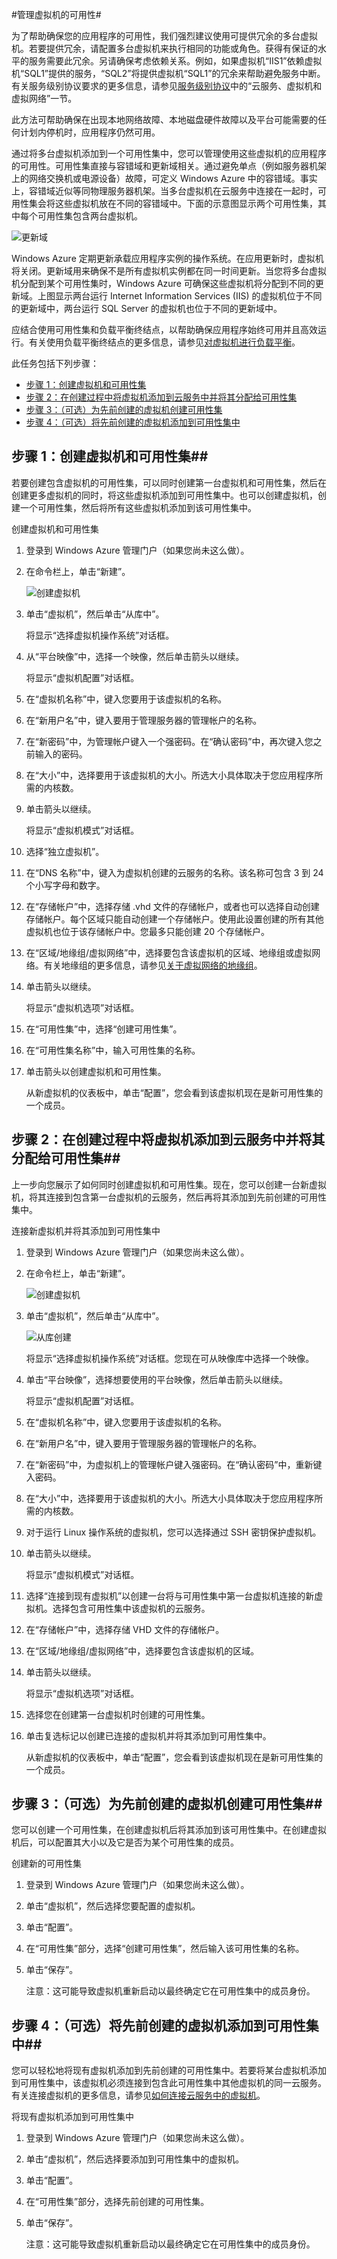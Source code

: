 <properties writer="kathydav" editor="tysonn" manager="jeffreyg" /> 

#管理虚拟机的可用性#

为了帮助确保您的应用程序的可用性，我们强烈建议使用可提供冗余的多台虚拟机。若要提供冗余，请配置多台虚拟机来执行相同的功能或角色。获得有保证的水平的服务需要此冗余。另请确保考虑依赖关系。例如，如果虚拟机“IIS1”依赖虚拟机“SQL1”提供的服务，“SQL2”将提供虚拟机“SQL1”的冗余来帮助避免服务中断。有关服务级别协议要求的更多信息，请参见[服务级别协议](http://www.windowsazure.cn/zh-cn/support/legal/sla/)中的“云服务、虚拟机和虚拟网络”一节。

此方法可帮助确保在出现本地网络故障、本地磁盘硬件故障以及平台可能需要的任何计划内停机时，应用程序仍然可用。

通过将多台虚拟机添加到一个可用性集中，您可以管理使用这些虚拟机的应用程序的可用性。可用性集直接与容错域和更新域相关。通过避免单点（例如服务器机架上的网络交换机或电源设备）故障，可定义 Windows Azure 中的容错域。事实上，容错域近似等同物理服务器机架。当多台虚拟机在云服务中连接在一起时，可用性集会将这些虚拟机放在不同的容错域中。下面的示意图显示两个可用性集，其中每个可用性集包含两台虚拟机。

![更新域](./media/manage-vm-availability/UpdateDomains.png)

Windows Azure 定期更新承载应用程序实例的操作系统。在应用更新时，虚拟机将关闭。更新域用来确保不是所有虚拟机实例都在同一时间更新。当您将多台虚拟机分配到某个可用性集时，Windows Azure 可确保这些虚拟机将分配到不同的更新域。上图显示两台运行 Internet Information Services (IIS) 的虚拟机位于不同的更新域中，两台运行 SQL Server 的虚拟机也位于不同的更新域中。

应结合使用可用性集和负载平衡终结点，以帮助确保应用程序始终可用并且高效运行。有关使用负载平衡终结点的更多信息，请参见[对虚拟机进行负载平衡][]。

此任务包括下列步骤：

- [步骤 1：创建虚拟机和可用性集][]
- [步骤 2：在创建过程中将虚拟机添加到云服务中并将其分配给可用性集][]
- [步骤 3：（可选）为先前创建的虚拟机创建可用性集][]
- [步骤 4：（可选）将先前创建的虚拟机添加到可用性集中][]

## <a id="createset"> </a>步骤 1：创建虚拟机和可用性集##

若要创建包含虚拟机的可用性集，可以同时创建第一台虚拟机和可用性集，然后在创建更多虚拟机的同时，将这些虚拟机添加到可用性集中。也可以创建虚拟机，创建一个可用性集，然后将所有这些虚拟机添加到该可用性集中。

创建虚拟机和可用性集

1. 登录到 Windows Azure 管理门户（如果您尚未这么做）。

2. 在命令栏上，单击“新建”。

	![创建虚拟机](./media/manage-vm-availability/Create.png)

3. 单击“虚拟机”，然后单击“从库中”。


	将显示“选择虚拟机操作系统”对话框。
	
4. 从“平台映像”中，选择一个映像，然后单击箭头以继续。

	将显示“虚拟机配置”对话框。

5. 在“虚拟机名称”中，键入您要用于该虚拟机的名称。

6. 在“新用户名”中，键入要用于管理服务器的管理帐户的名称。

7. 在“新密码”中，为管理帐户键入一个强密码。在“确认密码”中，再次键入您之前输入的密码。

8. 在“大小”中，选择要用于该虚拟机的大小。所选大小具体取决于您应用程序所需的内核数。

9. 单击箭头以继续。

	将显示“虚拟机模式”对话框。
	
10. 选择“独立虚拟机”。

11. 在“DNS 名称”中，键入为虚拟机创建的云服务的名称。该名称可包含 3 到 24 个小写字母和数字。

12. 在“存储帐户”中，选择存储 .vhd 文件的存储帐户，或者也可以选择自动创建存储帐户。每个区域只能自动创建一个存储帐户。使用此设置创建的所有其他虚拟机也位于该存储帐户中。您最多只能创建 20 个存储帐户。

13. 在“区域/地缘组/虚拟网络”中，选择要包含该虚拟机的区域、地缘组或虚拟网络。有关地缘组的更多信息，请参见[关于虚拟网络的地缘组][]。

14. 单击箭头以继续。

	将显示“虚拟机选项”对话框。

15. 在“可用性集”中，选择“创建可用性集”。
 
16. 在“可用性集名称”中，输入可用性集的名称。

17. 单击箭头以创建虚拟机和可用性集。

	从新虚拟机的仪表板中，单击“配置”，您会看到该虚拟机现在是新可用性集的一个成员。

## <a id="addmachine"> </a>步骤 2：在创建过程中将虚拟机添加到云服务中并将其分配给可用性集##

上一步向您展示了如何同时创建虚拟机和可用性集。现在，您可以创建一台新虚拟机，将其连接到包含第一台虚拟机的云服务，然后再将其添加到先前创建的可用性集中。

连接新虚拟机并将其添加到可用性集中

1. 登录到 Windows Azure 管理门户（如果您尚未这么做）。

2. 在命令栏上，单击“新建”。

	![创建虚拟机](./media/manage-vm-availability/Create.png)

3. 单击“虚拟机”，然后单击“从库中”。

	![从库创建](./media/manage-vm-availability/CreateNew.png)

	将显示“选择虚拟机操作系统”对话框。您现在可从映像库中选择一个映像。

	
4. 单击“平台映像”，选择想要使用的平台映像，然后单击箭头以继续。

	将显示“虚拟机配置”对话框。

5. 在“虚拟机名称”中，键入您要用于该虚拟机的名称。

6. 在“新用户名”中，键入要用于管理服务器的管理帐户的名称。

7. 在“新密码”中，为虚拟机上的管理帐户键入强密码。在“确认密码”中，重新键入密码。

8. 在“大小”中，选择要用于该虚拟机的大小。所选大小具体取决于您应用程序所需的内核数。

9. 对于运行 Linux 操作系统的虚拟机，您可以选择通过 SSH 密钥保护虚拟机。

10. 单击箭头以继续。

	将显示“虚拟机模式”对话框。

	
11. 选择“连接到现有虚拟机”以创建一台将与可用性集中第一台虚拟机连接的新虚拟机。选择包含可用性集中该虚拟机的云服务。

12. 在“存储帐户”中，选择存储 VHD 文件的存储帐户。

13. 在“区域/地缘组/虚拟网络”中，选择要包含该虚拟机的区域。

14. 单击箭头以继续。

	将显示“虚拟机选项”对话框。

15. 选择您在创建第一台虚拟机时创建的可用性集。

16. 单击复选标记以创建已连接的虚拟机并将其添加到可用性集中。

	从新虚拟机的仪表板中，单击“配置”，您会看到该虚拟机现在是新可用性集的一个成员。

## <a id="previousmachine"> </a>步骤 3：（可选）为先前创建的虚拟机创建可用性集##

您可以创建一个可用性集，在创建虚拟机后将其添加到该可用性集中。在创建虚拟机后，可以配置其大小以及它是否为某个可用性集的成员。

创建新的可用性集

1. 登录到 Windows Azure 管理门户（如果您尚未这么做）。

2. 单击“虚拟机”，然后选择您要配置的虚拟机。

3. 单击“配置”。

4. 在“可用性集”部分，选择“创建可用性集”，然后输入该可用性集的名称。


5. 单击“保存”。

	注意：这可能导致虚拟机重新启动以最终确定它在可用性集中的成员身份。

## <a id="existingset"> </a>步骤 4：（可选）将先前创建的虚拟机添加到可用性集中##

您可以轻松地将现有虚拟机添加到先前创建的可用性集中。若要将某台虚拟机添加到可用性集中，该虚拟机必须连接到包含此可用性集中其他虚拟机的同一云服务。有关连接虚拟机的更多信息，请参见[如何连接云服务中的虚拟机][]。

将现有虚拟机添加到可用性集中

1. 登录到 Windows Azure 管理门户（如果您尚未这么做）。

2. 单击“虚拟机”，然后选择要添加到可用性集中的虚拟机。

3. 单击“配置”。

4. 在“可用性集”部分，选择先前创建的可用性集。

5. 单击“保存”。

	注意：这可能导致虚拟机重新启动以最终确定它在可用性集中的成员身份。


[步骤 1：创建虚拟机和可用性集]: #createset
[步骤 2：在创建过程中将虚拟机添加到云服务中并将其分配给可用性集]: #addmachine
[步骤 3：（可选）为先前创建的虚拟机创建可用性集]: #previousmachine
[步骤 4：（可选）将先前创建的虚拟机添加到可用性集中]: #existingset


<!-- LINKS -->
[对虚拟机进行负载平衡]:../load-balance-virtual-machines
[关于虚拟网络的地缘组]:http://msdn.microsoft.com/library/windowsazure/jj156085.aspx
[如何连接云服务中的虚拟机]:../virtual-machines-connect-cloud-service

